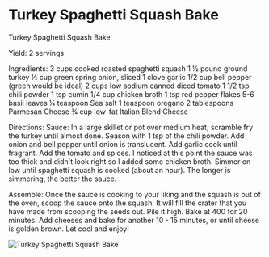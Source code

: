 # Turkey Spaghetti Squash Bake

Turkey Spaghetti Squash Bake

Yield:
2 servings

Ingredients:
3 cups cooked roasted spaghetti squash
1 ½ pound ground turkey
½ cup green spring onion, sliced
1 clove garlic
1/2 cup bell pepper (green would be ideal)
2 cups low sodium canned diced tomato
1 1/2 tsp chili powder
1 tsp cumin
1/4 cup chicken broth
1 tsp red pepper flakes
5-6 basil leaves
¼ teaspoon Sea salt
1 teaspoon oregano
2 tablespoons Parmesan Cheese
¾ cup low-fat Italian Blend Cheese

Directions:
Sauce:
In a large skillet or pot over medium heat, scramble fry the turkey until almost done. Season with 1 tsp of the chili powder.
Add onion and bell pepper until onion is translucent. Add garlic cook until fragrant.
Add the tomato and spices. I noticed at this point the sauce was too thick and didn't look right so I added some chicken broth.
Simmer on low until spaghetti squash is cooked (about an hour). The longer is simmering, the better the sauce.

Assemble:
Once the sauce is cooking to your liking and the squash is out of the oven, scoop the sauce onto the squash. It will fill the crater that you have made from scooping the seeds out. Pile it high.
Bake at 400 for 20 minutes.
Add cheeses and bake for another 10 - 15 minutes, or until cheese is golden brown.
Let cool and enjoy!

![Turkey Spaghetti Squash Bake](./Turkey%20Spaghetti%20Squash%20Bake.png)

